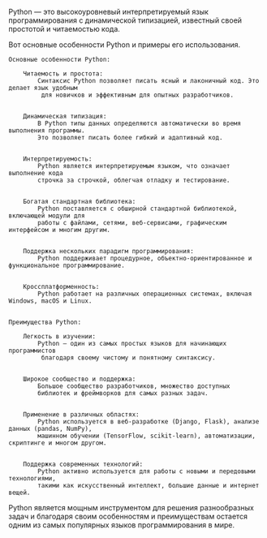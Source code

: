 

Python — это высокоуровневый интерпретируемый язык программирования с динамической типизацией,
известный своей простотой и читаемостью кода.


Вот основные особенности Python и примеры его использования.

    Основные особенности Python:

        Читаемость и простота:
            Синтаксис Python позволяет писать ясный и лаконичный код. Это делает язык удобным
             для новичков и эффективным для опытных разработчиков.


        Динамическая типизация:
            В Python типы данных определяются автоматически во время выполнения программы.
            Это позволяет писать более гибкий и адаптивный код.


        Интерпретируемость:
            Python является интерпретируемым языком, что означает выполнение кода
            строчка за строчкой, облегчая отладку и тестирование.


        Богатая стандартная библиотека:
            Python поставляется с обширной стандартной библиотекой, включающей модули для
            работы с файлами, сетями, веб-сервисами, графическим интерфейсом и многим другим.


        Поддержка нескольких парадигм программирования:
            Python поддерживает процедурное, объектно-ориентированное и функциональное программирование.


        Кроссплатформенность:
            Python работает на различных операционных системах, включая Windows, macOS и Linux.


    Преимущества Python:

        Легкость в изучении:
            Python — один из самых простых языков для начинающих программистов
             благодаря своему чистому и понятному синтаксису.


        Широкое сообщество и поддержка:
            Большое сообщество разработчиков, множество доступных
            библиотек и фреймворков для самых разных задач.


        Применение в различных областях:
            Python используется в веб-разработке (Django, Flask), анализе данных (pandas, NumPy),
            машинном обучении (TensorFlow, scikit-learn), автоматизации, скриптинге и многом другом.


        Поддержка современных технологий:
            Python активно используется для работы с новыми и передовыми технологиями,
            такими как искусственный интеллект, большие данные и интернет вещей.



Python является мощным инструментом для решения разнообразных задач и благодаря своим особенностям
и преимуществам остается одним из самых популярных языков программирования в мире.

